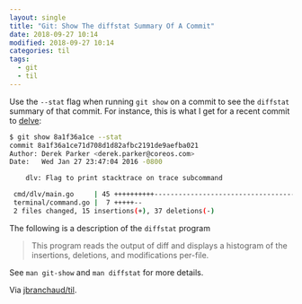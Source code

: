 ```yaml
---
layout: single
title: "Git: Show The diffstat Summary Of A Commit"
date: 2018-09-27 10:14
modified: 2018-09-27 10:14
categories: til
tags:
  - git
  - til
---
```


Use the `--stat` flag when running `git show` on a commit to see the
`diffstat` summary of that commit. For instance, this is what I get for a
recent commit to [delve](https://github.com/derekparker/delve):

```bash
$ git show 8a1f36a1ce --stat
commit 8a1f36a1ce71d708d1d82afbc2191de9aefba021
Author: Derek Parker <derek.parker@coreos.com>
Date:   Wed Jan 27 23:47:04 2016 -0800

    dlv: Flag to print stacktrace on trace subcommand

 cmd/dlv/main.go     | 45 ++++++++++-----------------------------------
 terminal/command.go |  7 +++++--
 2 files changed, 15 insertions(+), 37 deletions(-)
```

The following is a description of the `diffstat` program

> This program reads the output of diff and displays a histogram of the
> insertions, deletions, and modifications per-file.

See `man git-show` and `man diffstat` for more details.

Via [jbranchaud/til](https://github.com/jbranchaud/til).
